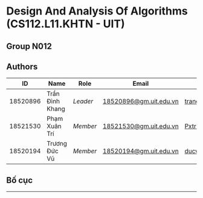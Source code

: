 # Design And Analysis Of Algorithms (CS112.L11.KHTN - UIT)
## Group N012
## Authors
ID | Name | Role | Email| Git|
--- | --- | --- | --- | ---
18520896 | Trần Đình Khang | *Leader* | 18520896@gm.uit.edu.vn| [trandinhkhang0279](https://github.com/trandinhkhang0279)
18521530 | Phạm Xuân Trí | *Member* | 18521530@gm.uit.edu.vn| [Pxtri2156](https://github.com/Pxtri2156)
18520194 | Trương Đức Vũ | *Member* | 18520194@gm.uit.edu.vn| [ducvuuit](https://github.com/ducvuuit)

## Bố cục
----


